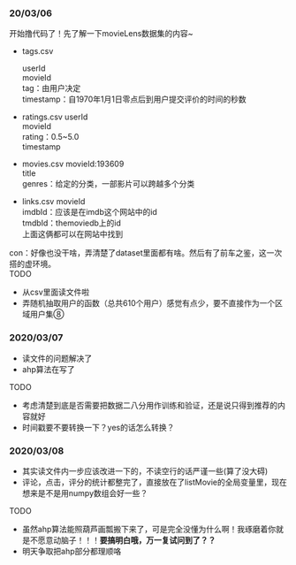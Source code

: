 ### 20/03/06
开始撸代码了！先了解一下movieLens数据集的内容~

* tags.csv
  
    userId<br>
    movieId<br>
    tag：由用户决定<br>
    timestamp：自1970年1月1日零点后到用户提交评价的时间的秒数<br>

* ratings.csv
  userId<br>
  movieId<br>
  rating：0.5~5.0<br>
  timestamp<br>

* movies.csv
  movieId:193609<br>
  title<br>
  genres：给定的分类，一部影片可以跨越多个分类<br>

* links.csv
  movieId<br>
  imdbId：应该是在imdb这个网站中的id<br>
  tmdbId：themoviedb上的id<br>
  上面这俩都可以在网站中找到<br>



con：好像也没干啥，弄清楚了dataset里面都有啥。然后有了前车之鉴，这一次搭的虚环境。<br>
TODO
* 从csv里面读文件啦
* 弄随机抽取用户的函数（总共610个用户）感觉有点少，要不直接作为一个区域用户集⑧

### 2020/03/07
* 读文件的问题解决了
* ahp算法在写了

TODO
* 考虑清楚到底是否需要把数据二八分用作训练和验证，还是说只得到推荐的内容就好
* 时间戳要不要转换一下？yes的话怎么转换？


### 2020/03/08
* 其实读文件内一步应该改进一下的，不读空行的话严谨一些(算了没大碍)
* 评论，点击，评分的统计都整完了，直接放在了listMovie的全局变量里，现在想来是不是用numpy数组会好一些？


TODO
* 虽然ahp算法能照葫芦画瓢搬下来了，可是完全没懂为什么啊！我琢磨着你就是不愿意动脑子！！！**要搞明白哦，万一复试问到了？？**
* 明天争取把ahp部分都理顺咯
